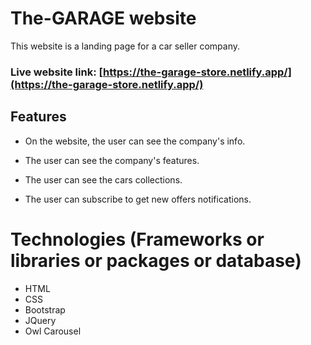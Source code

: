 # The-GARAGE website

This website is a landing page for a car seller company.


### Live website link: [https://the-garage-store.netlify.app/](https://the-garage-store.netlify.app/)



## Features

* On the website, the user can see the company's info.

* The  user can see the company's features.

* The user can see the cars collections.

* The user can subscribe to get new offers notifications.


# Technologies (Frameworks or libraries or packages or database)

* HTML
* CSS
* Bootstrap
* JQuery
* Owl Carousel




